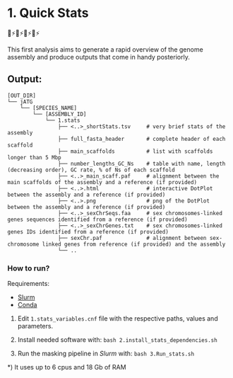 # 1. Quick Stats
🧬⚡️🧬⚡️🧬⚡️🧬⚡️

This first analysis aims to generate a rapid overview of the genome assembly and produce outputs that come in handy posteriorly.

## Output:
```
[OUT_DIR]
└── jATG
    └── [SPECIES_NAME]
        └── [ASSEMBLY_ID]
            └── 1.stats
                ├── <..>_shortStats.tsv     # very brief stats of the assembly
                ├── full_fasta_header       # complete header of each scaffold
                ├── main_scaffolds          # list with scaffolds longer than 5 Mbp
                ├── number_lengths_GC_Ns    # table with name, length (decreasing order), GC rate, % of Ns of each scaffold
                ├── <..>_main_scaff.paf     # alignment between the main scaffolds of the assembly and a reference (if provided)
                ├── <..>.html               # interactive DotPlot between the assembly and a reference (if provided)
                ├── <..>.png                # png of the DotPlot between the assembly and a reference (if provided)
                ├── <..>_sexChrSeqs.faa     # sex chromosomes-linked genes sequences identified from a reference (if provided)
                ├── <..>_sexChrGenes.txt    # sex chromosomes-linked genes IDs identified from a reference (if provided)
                ├── sexChr.paf              # alignment between sex-chromosome linked genes from reference (if provided) and the assembly
                └── ..

```

### How to run?

Requirements:
* [Slurm](https://slurm.schedmd.com)
* [Conda](https://docs.conda.io)


1) Edit `1.stats_variables.cnf` file with the respective paths, values and parameters.

2) Install needed software with: `bash 2.install_stats_dependencies.sh`

3) Run the masking pipeline in _Slurm_ with: `bash 3.Run_stats.sh`

\*) It uses up to 6 cpus and 18 Gb of RAM
